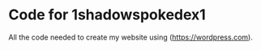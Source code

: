 # Code for 1shadowspokedex1
All the code needed to create my website using (https://wordpress.com).
